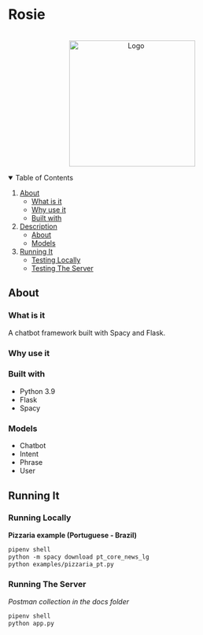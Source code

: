 # Rosie

<p align="center">
	<br/>
    <img src="https://public-assets-f8h.s3.amazonaws.com/clipart3278228-removebg-preview.png" alt="Logo" width="256" height="256">
  </p>

<details open="open">
  <summary>Table of Contents</summary>
  <ol>
  	<li>
    	<a href="#about">About</a>
        <ul>
        	<li><a href="#what-is-it">What is it</a></li>
        	<li><a href="#why-use-it">Why use it</a></li>
            <li><a href="#built-with">Built with</a></li>
        </ul>
  	</li>
    <li>
    	<a href="#description">Description</a>
        <ul>
          <li><a href="#about">About</a></li>
          <li><a href="#models">Models</a></li>
        </ul>
    </li>
    <li>
      <a href="#running-it">Running It</a>
      <ul>
        <li><a href="#testing-locally">Testing Locally</a></li>
        <li><a href="#testing-the-server">Testing The Server</a></li>
      </ul>
    </li>
  </ol>
</details>

## About

### What is it
A chatbot framework built with Spacy and Flask.

### Why use it

### Built with
* Python 3.9
* Flask
* Spacy


### Models

* Chatbot
* Intent
* Phrase
* User


## Running It

### Running Locally

**Pizzaria example (Portuguese - Brazil)**
```txt
pipenv shell
python -m spacy download pt_core_news_lg
python examples/pizzaria_pt.py
```

### Running The Server

*Postman collection in the docs folder*
```txt
pipenv shell
python app.py
```

<br>
